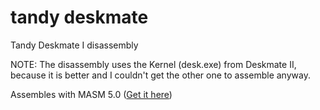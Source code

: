 # tandy deskmate
Tandy Deskmate I disassembly

NOTE: The disassembly uses the Kernel (desk.exe) from Deskmate II, because it is better and I couldn't get the other one to assemble anyway.

Assembles with MASM 5.0 ([Get it here](https://winworldpc.com/product/macro-assembler/5x))
